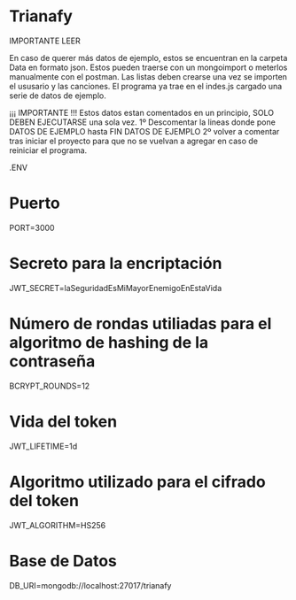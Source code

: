 # Trianafy
IMPORTANTE LEER

En caso de querer más datos de ejemplo, estos se encuentran en la carpeta Data en formato json. 
Estos pueden traerse con un mongoimport o meterlos manualmente con el postman.
Las listas deben crearse una vez se importen el ususario y las canciones.
El programa ya trae en el indes.js cargado una serie de datos de ejemplo.

¡¡¡ IMPORTANTE !!!
Estos datos estan comentados en un principio, SOLO DEBEN EJECUTARSE una sola vez.
1º Descomentar la lineas donde pone DATOS DE EJEMPLO hasta FIN DATOS DE EJEMPLO
2º volver a comentar tras iniciar el proyecto para que no se vuelvan a agregar en caso de reiniciar el programa.

.ENV
# Puerto
PORT=3000

# Secreto para la encriptación
JWT_SECRET=laSeguridadEsMiMayorEnemigoEnEstaVida

# Número de rondas utiliadas para el algoritmo de hashing de la contraseña
BCRYPT_ROUNDS=12

# Vida del token
JWT_LIFETIME=1d

# Algoritmo utilizado para el cifrado del token
JWT_ALGORITHM=HS256

# Base de Datos
DB_URI=mongodb://localhost:27017/trianafy
